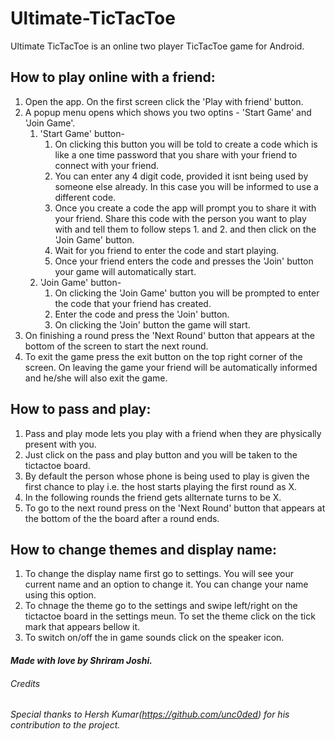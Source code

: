 # Ultimate-TicTacToe
Ultimate TicTacToe is an online two player TicTacToe game for Android.

## How to play online with a friend:
1. Open the app. On the first screen click the 'Play with friend' button.
2. A popup menu opens which shows you two optins - 'Start Game' and 'Join Game'.
    1. 'Start Game' button-
        1. On clicking this button you will be told to create a code which is like a one time password that you share with your friend to connect with your friend.
        2. You can enter any 4 digit code, provided it isnt being used by someone else already. In this case you will be informed to use a different code.
        3. Once you create a code the app will prompt you to share it with your friend. Share this code with the person you want to play with and tell them to follow steps 1. and 2. and then click on the 'Join Game' button.
        4. Wait for you friend to enter the code and start playing.
        5. Once your friend enters the code and presses the 'Join' button your game will automatically start.
    2. 'Join Game' button-
        1. On clicking the 'Join Game' button you will be prompted to enter the code that your friend has created.
        2. Enter the code and press the 'Join' button.
        3. On clicking the 'Join' button the game will start.
3. On finishing a round press the 'Next Round' button that appears at the bottom of the screen to start the next round.
4. To exit the game press the exit button on the top right corner of the screen. On leaving the game your friend will be automatically informed and he/she will also exit the game.

## How to pass and play:
1. Pass and play mode lets you play with a friend when they are physically present with you.
2. Just click on the pass and play button and you will be taken to the tictactoe board.
3. By default the person whose phone is being used to play is given the first chance to play i.e. the host starts playing the first round as X.
4. In the following rounds the friend gets allternate turns to be X.
5. To go to the next round press on the 'Next Round' button that appears at the bottom of the the board after a round ends.

## How to change themes and display name:
1. To change the display name first go to settings. You will see your current name and an option to change it. You can change your name using this option.
2. To chnage the theme go to the settings and swipe left/right on the tictactoe board in the settings meun. To set the theme click on the tick mark that appears bellow it. 
3. To switch on/off the in game sounds click on the speaker icon.

#### _Made with love by Shriram Joshi._

###### Credits
_Special thanks to Hersh Kumar(https://github.com/unc0ded) for his contribution to the project._

